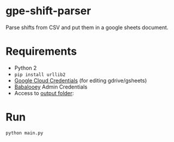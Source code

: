 # gpe-shift-parser
Parse shifts from CSV and put them in a google sheets document.

# Requirements
* Python 2
* `pip install urllib2`
* [Google Cloud Credentials](https://console.cloud.google.com/) (for editing gdrive/gsheets)
* [Babalooey](https://www.babalooey.com/) Admin Credentials
* Access to [output folder](https://drive.google.com/drive/u/0/folders/1Yvrx0Nd9NbfWW4-JRVhDOFu-HCVhhEnb): 

# Run
`python main.py`
